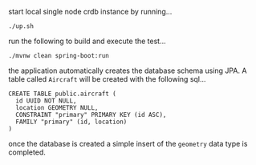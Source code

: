 start local single node crdb instance by running...
```
./up.sh
```

run the following to build and execute the test...

```
./mvnw clean spring-boot:run
```

the application automatically creates the database schema using JPA. A table called `Aircraft` will be created with the following sql...

```
CREATE TABLE public.aircraft (
  id UUID NOT NULL,
  location GEOMETRY NULL,
  CONSTRAINT "primary" PRIMARY KEY (id ASC),
  FAMILY "primary" (id, location)
)
```

once the database is created a simple insert of the `geometry` data type is completed.